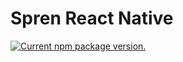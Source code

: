 # Spren React Native

<a href="https://www.npmjs.org/package/@spren/react-native">
  <img src="https://img.shields.io/npm/v/@spren/react-native?color=brightgreen&label=npm%20package" alt="Current npm package version." />
</a>
